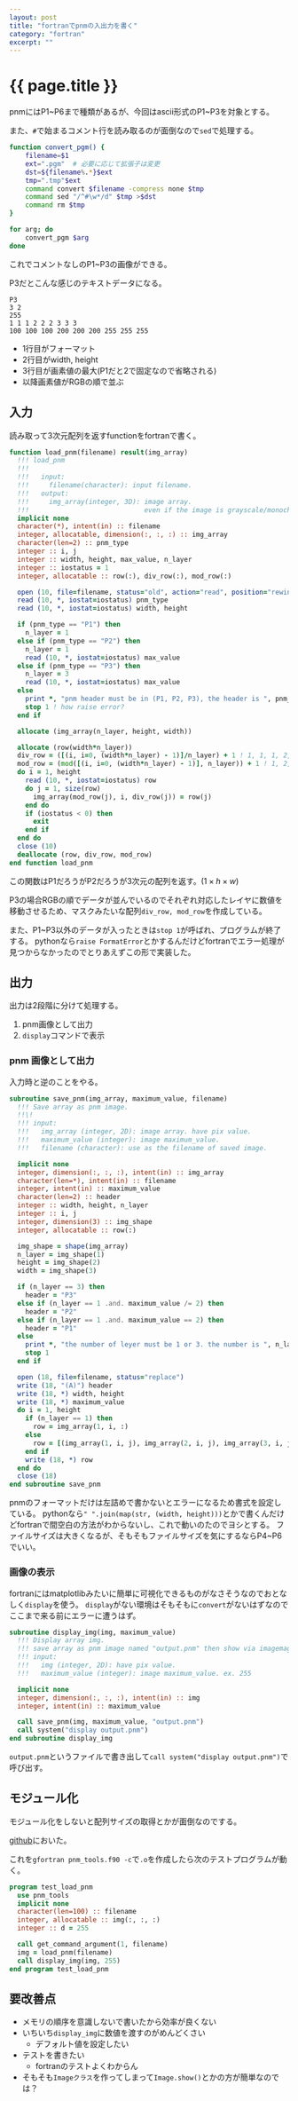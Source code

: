 ```yaml
---
layout: post
title: "fortranでpnmの入出力を書く"
category: "fortran"
excerpt: ""
---
```


# {{ page.title }}

pnmにはP1~P6まで種類があるが、今回はascii形式のP1~P3を対象とする。

また、`#`で始まるコメント行を読み取るのが面倒なので`sed`で処理する。

```bash
function convert_pgm() {
    filename=$1
    ext=".pgm"  # 必要に応じて拡張子は変更
    dst=${filename%.*}$ext
    tmp=".tmp"$ext
    command convert $filename -compress none $tmp
    command sed "/^#\w*/d" $tmp >$dst
    command rm $tmp
}

for arg; do
    convert_pgm $arg
done
```

これでコメントなしのP1~P3の画像ができる。

P3だとこんな感じのテキストデータになる。

```text
P3
3 2
255
1 1 1 2 2 2 3 3 3
100 100 100 200 200 200 255 255 255
```

- 1行目がフォーマット
- 2行目がwidth, height
- 3行目が画素値の最大(P1だと2で固定なので省略される)
- 以降画素値がRGBの順で並ぶ

## 入力

読み取って3次元配列を返すfunctionをfortranで書く。

```fortran
function load_pnm(filename) result(img_array)
  !!! load_pnm
  !!!
  !!!   input:
  !!!     filename(character): input filename.
  !!!   output:
  !!!     img_array(integer, 3D): image array.
  !!!                             even if the image is grayscale/monochrome, the array is 3D.
  implicit none
  character(*), intent(in) :: filename
  integer, allocatable, dimension(:, :, :) :: img_array
  character(len=2) :: pnm_type
  integer :: i, j
  integer :: width, height, max_value, n_layer
  integer :: iostatus = 1
  integer, allocatable :: row(:), div_row(:), mod_row(:)

  open (10, file=filename, status="old", action="read", position="rewind")
  read (10, *, iostat=iostatus) pnm_type
  read (10, *, iostat=iostatus) width, height

  if (pnm_type == "P1") then
    n_layer = 1
  else if (pnm_type == "P2") then
    n_layer = 1
    read (10, *, iostat=iostatus) max_value
  else if (pnm_type == "P3") then
    n_layer = 3
    read (10, *, iostat=iostatus) max_value
  else
    print *, "pnm header must be in (P1, P2, P3), the header is ", pnm_type
    stop 1 ! how raise error?
  end if

  allocate (img_array(n_layer, height, width))

  allocate (row(width*n_layer))
  div_row = ([(i, i=0, (width*n_layer) - 1)]/n_layer) + 1 ! 1, 1, 1, 2, 2, 2, ...
  mod_row = (mod([(i, i=0, (width*n_layer) - 1)], n_layer)) + 1 ! 1, 2, 3, 1, 2, 3, ...
  do i = 1, height
    read (10, *, iostat=iostatus) row
    do j = 1, size(row)
      img_array(mod_row(j), i, div_row(j)) = row(j)
    end do
    if (iostatus < 0) then
      exit
    end if
  end do
  close (10)
  deallocate (row, div_row, mod_row)
end function load_pnm
```

この関数はP1だろうがP2だろうが3次元の配列を返す。($1\times h \times w$)

P3の場合RGBの順でデータが並んでいるのでそれぞれ対応したレイヤに数値を移動させるため、マスクみたいな配列`div_row, mod_row`を作成している。

また、P1~P3以外のデータが入ったときは`stop 1`が呼ばれ、プログラムが終了する。
pythonなら`raise FormatError`とかするんだけどfortranでエラー処理が見つからなかったのでとりあえずこの形で実装した。

## 出力

出力は2段階に分けて処理する。

1. pnm画像として出力
2. `display`コマンドで表示

### pnm 画像として出力

入力時と逆のことをやる。

```fortran
subroutine save_pnm(img_array, maximum_value, filename)
  !!! Save array as pnm image.
  !!\!
  !!! input:
  !!!   img_array (integer, 2D): image array. have pix value.
  !!!   maximum_value (integer): image maximum_value.
  !!!   filename (character): use as the filename of saved image.

  implicit none
  integer, dimension(:, :, :), intent(in) :: img_array
  character(len=*), intent(in) :: filename
  integer, intent(in) :: maximum_value
  character(len=2) :: header
  integer :: width, height, n_layer
  integer :: i, j
  integer, dimension(3) :: img_shape
  integer, allocatable :: row(:)

  img_shape = shape(img_array)
  n_layer = img_shape(1)
  height = img_shape(2)
  width = img_shape(3)

  if (n_layer == 3) then
    header = "P3"
  else if (n_layer == 1 .and. maximum_value /= 2) then
    header = "P2"
  else if (n_layer == 1 .and. maximum_value == 2) then
    header = "P1"
  else
    print *, "the number of leyer must be 1 or 3. the number is ", n_layer
    stop 1
  end if

  open (18, file=filename, status="replace")
  write (18, "(A)") header
  write (18, *) width, height
  write (18, *) maximum_value
  do i = 1, height
    if (n_layer == 1) then
      row = img_array(1, i, :)
    else
      row = [(img_array(1, i, j), img_array(2, i, j), img_array(3, i, j), j=1, width)]
    end if
    write (18, *) row
  end do
  close (18)
end subroutine save_pnm
```

pnmのフォーマットだけは左詰めで書かないとエラーになるため書式を設定している。
pythonなら`" ".join(map(str, (width, height)))`とかで書くんだけどfortranで間空白の方法がわからないし、これで動いのたのでヨシとする。
ファイルサイズは大きくなるが、そもそもファイルサイズを気にするならP4~P6でいい。

### 画像の表示

fortranにはmatplotlibみたいに簡単に可視化できるものがなさそうなのでおとなしく`display`を使う。
`display`がない環境はそもそもに`convert`がないはずなのでここまで来る前にエラーに遭うはず。

```fortran
subroutine display_img(img, maximum_value)
  !!! Display array img.
  !!! save array as pnm image named "output.pnm" then show via imagemagick.
  !!! input:
  !!!   img (integer, 2D): have pix value.
  !!!   maximum_value (integer): image maximum_value. ex. 255

  implicit none
  integer, dimension(:, :, :), intent(in) :: img
  integer, intent(in) :: maximum_value

  call save_pnm(img, maximum_value, "output.pnm")
  call system("display output.pnm")
end subroutine display_img
```

`output.pnm`というファイルで書き出して`call system("display output.pnm")`で呼び出す。

## モジュール化

モジュール化をしないと配列サイズの取得とかが面倒なのでする。

[github](https://github.com/Omochice/image-processing/blob/main/src/pnm_tools.f90)においた。

これを`gfortran pnm_tools.f90 -c`で`.o`を作成したら次のテストプログラムが動く。

```fortran
program test_load_pnm
  use pnm_tools
  implicit none
  character(len=100) :: filename
  integer, allocatable :: img(:, :, :)
  integer :: d = 255

  call get_command_argument(1, filename)
  img = load_pnm(filename)
  call display_img(img, 255)
end program test_load_pnm
```

## 要改善点

- メモリの順序を意識しないで書いたから効率が良くない
- いちいち`display_img`に数値を渡すのがめんどくさい
  - デフォルト値を設定したい
- テストを書きたい
  - fortranのテストよくわからん
- そもそも`Imageクラス`を作ってしまって`Image.show()`とかの方が簡単なのでは？

